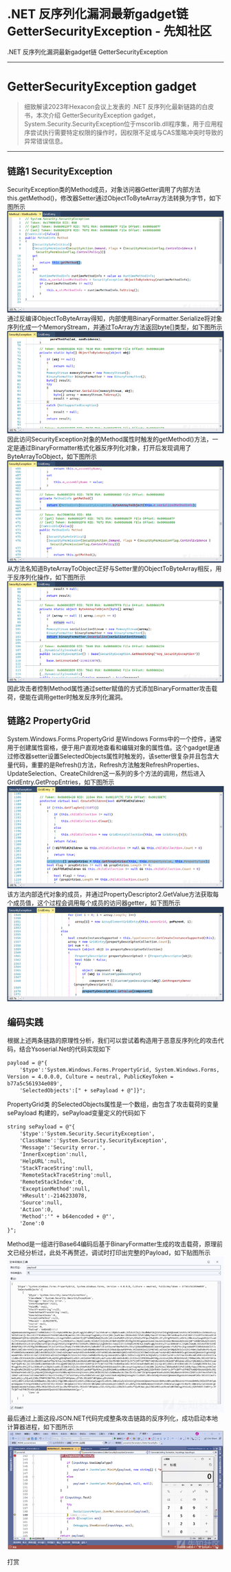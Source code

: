 

# .NET 反序列化漏洞最新gadget链 GetterSecurityException - 先知社区

.NET 反序列化漏洞最新gadget链 GetterSecurityException

- - -

# GetterSecurityException gadget

> 细致解读2023年Hexacon会议上发表的 .NET 反序列化最新链路的白皮书，本次介绍 GetterSecurityException gadget，System.Security.SecurityException位于mscorlib.dll程序集，用于应用程序尝试执行需要特定权限的操作时，因权限不足或与CAS策略冲突时导致的异常错误信息。

- - -

## 链路1 SecurityException

SecurityException类的Method成员，对象访问器Getter调用了内部方法this.getMethod()，修改器Setter通过ObjectToByteArray方法转换为字节，如下图所示  
[![](assets/1699250170-0493c1472674eb226758c384dede44d1.png)](https://xzfile.aliyuncs.com/media/upload/picture/20231102105614-62ac1ea2-792b-1.png)  
通过反编译ObjectToByteArray得知，内部使用BinaryFormatter.Serialize将对象序列化成一个MemoryStream，并通过ToArray方法返回byte\[\]类型，如下图所示  
[![](assets/1699250170-21187a49ded8050d34b3fac84df5554e.png)](https://xzfile.aliyuncs.com/media/upload/picture/20231102105625-694f45a4-792b-1.png)  
因此访问SecurityException对象的Method属性时触发的getMethod()方法，一定是通过BinaryFormatter格式化器反序列化对象，打开后发现调用了ByteArrayToObject，如下图所示  
[![](assets/1699250170-49b53c6854f606d38027f53f6406f66b.png)](https://xzfile.aliyuncs.com/media/upload/picture/20231102105649-77abda68-792b-1.png)  
从方法名知道ByteArrayToObject正好与Setter里的ObjectToByteArray相反，用于反序列化操作，如下图所示  
[![](assets/1699250170-a8913aac90a32c859f7b59356456ca64.png)](https://xzfile.aliyuncs.com/media/upload/picture/20231102105705-81772a2a-792b-1.png)  
因此攻击者控制Method属性通过setter赋值的方式添加BinaryFormatter攻击载荷，便能在调用getter时触发反序列化漏洞。

## 链路2 PropertyGrid

System.Windows.Forms.PropertyGrid 是Windows Forms中的一个控件，通常用于创建属性窗格，便于用户直观地查看和编辑对象的属性值。这个gadget是通过修改器setter设置SelectedObjects属性时触发的，该setter很复杂并且包含大量代码，重要的是Refresh()方法，Refresh方法触发RefreshProperties、UpdateSelection、CreateChildren这一系列的多个方法的调用，然后进入GridEntry.GetPropEntries，如下图所示  
[![](assets/1699250170-76c37930293c6abdcfe565bdb281fbaf.png)](https://xzfile.aliyuncs.com/media/upload/picture/20231102105757-a08f2cd2-792b-1.png)  
该方法内部迭代对象的成员，并通过PropertyDescriptor2.GetValue方法获取每个成员值，这个过程会调用每个成员的访问器getter，如下图所示  
[![](assets/1699250170-6431ec659b702b77b37ce0cb042f2c32.png)](https://xzfile.aliyuncs.com/media/upload/picture/20231102105813-a9f0292a-792b-1.png)

## 编码实践

根据上述两条链路的原理性分析，我们可以尝试着构造用于恶意反序列化的攻击代码，结合Ysoserial.Net的代码实现如下

```plain
payload = @"{
    '$type':'System.Windows.Forms.PropertyGrid, System.Windows.Forms, Version = 4.0.0.0, Culture = neutral, PublicKeyToken = b77a5c561934e089',
    'SelectedObjects':[" + sePayload + @"]}";
```

PropertyGrid类 的SelectedObjects属性是一个数组，由包含了攻击载荷的变量sePayload 构建的，sePayload变量定义的代码如下

```plain
string sePayload = @"{
    '$type':'System.Security.SecurityException',
    'ClassName':'System.Security.SecurityException',
    'Message':'Security error.',
    'InnerException':null,
    'HelpURL':null,
    'StackTraceString':null,
    'RemoteStackTraceString':null,
    'RemoteStackIndex':0,
    'ExceptionMethod':null,
    'HResult':-2146233078,
    'Source':null,
    'Action':0,
    'Method':'" + b64encoded + @"',
    'Zone':0
}";
```

Method是一组进行Base64编码后基于BinaryFormatter生成的攻击载荷，原理前文已经分析过，此处不再赘述，调试时打印出完整的Payload，如下贴图所示  
[![](assets/1699250170-05058ce492ea3db42dedbf481790133a.png)](https://xzfile.aliyuncs.com/media/upload/picture/20231102110050-0794842c-792c-1.png)  
最后通过上面这段JSON.NET代码完成整条攻击链路的反序列化，成功启动本地计算器进程，如下图所示  
[![](assets/1699250170-b2b14342c30f20ec73821f995a2575a4.png)](https://xzfile.aliyuncs.com/media/upload/picture/20231102110114-15e159c4-792c-1.png)

打赏
